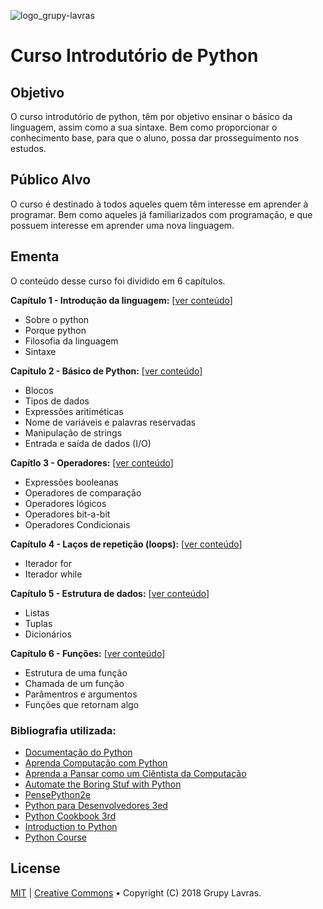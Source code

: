 ![logo_grupy-lavras](https://raw.githubusercontent.com/grupy-lavras/grupy-lavras-logo/master/capa.jpg)

# Curso Introdutório de Python

## Objetivo

O curso introdutório de python, têm por objetivo ensinar o básico da linguagem, assim como a sua sintaxe.
Bem como proporcionar o conhecimento base, para que o aluno, possa dar prosseguimento nos estudos.

## Público Alvo

O curso é destinado à todos aqueles quem têm interesse em aprender à programar.
Bem como aqueles já familiarizados com programação, e que possuem interesse em aprender uma nova linguagem.

## Ementa

O conteúdo desse curso foi dividido em 6 capítulos.

**Capítulo 1 - Introdução da linguagem:** [[ver conteúdo](../ipynb/Capitulo-01.ipynb)]
- Sobre o python
- Porque python
- Filosofia da linguagem
- Sintaxe

**Capítulo 2 - Básico de Python:** [[ver conteúdo](../ipynb/Capitulo-02.ipynb)]
- Blocos
- Tipos de dados
- Expressões aritiméticas
- Nome de variáveis e palavras reservadas
- Manipulação de strings
- Entrada e saída de dados (I/O)

**Capítlo 3 - Operadores:** [[ver conteúdo](../ipynb/Capitulo-03.ipynb)]
- Expressões booleanas
- Operadores de comparação
- Operadores lógicos
- Operadores bit-a-bit
- Operadores Condicionais

**Capítulo 4 - Laços de repetição (loops):** [[ver conteúdo](../ipynb/Capitulo-04.ipynb)]
- Iterador for
- Iterador while

**Capítulo 5 - Estrutura de dados:** [[ver conteúdo](../ipynb/Capitulo-05.ipynb)]
- Listas
- Tuplas
- Dicionários

**Capítulo 6 - Funções:** [[ver conteúdo](../ipynb/Capitulo-06.ipynb)]
- Estrutura de uma função
- Chamada de um função
- Parâmentros e argumentos
- Funções que retornam algo


### Bibliografia utilizada:
- [Documentação do Python](https://docs.python.org/3/)
- [Aprenda Computação com Python](http://www3.ifrn.edu.br/~jurandy/fdp/doc/aprenda-python/index.html)
- [Aprenda a Pansar como um Ciêntista da Computação](https://panda.ime.usp.br/pensepy/static/pensepy/index.html)
- [Automate the Boring Stuf with Python](http://automatetheboringstuff.com/)
- [PensePython2e](https://penseallen.github.io/PensePython2e/)
- [Python para Desenvolvedores 3ed](https://novatec.com.br/livros/python-para-desenvolvedores)
- [Python Cookbook 3rd](https://novatec.com.br/livros/python-cookbook)
- [Introduction to Python](https://notebooks.azure.com/eric/libraries)
- [Python Course](https://developers.google.com/edu/python/)


## License
[MIT](https://opensource.org/licenses/MIT) | [Creative Commons](https://creativecommons.org/licenses/by-nc-sa/4.0/) &bullet; Copyright (C) 2018 Grupy Lavras.

